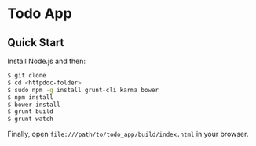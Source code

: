 Todo App
========

## Quick Start

Install Node.js and then:

```sh
$ git clone 
$ cd <httpdoc-folder>
$ sudo npm -g install grunt-cli karma bower
$ npm install
$ bower install
$ grunt build
$ grunt watch
```


Finally, open `file:///path/to/todo_app/build/index.html` in your browser.